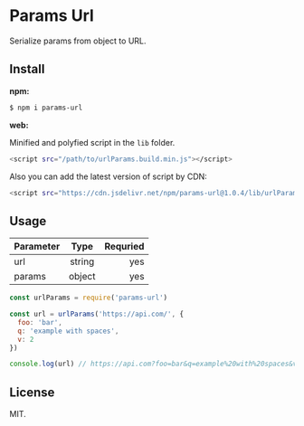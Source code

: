 # Params Url

Serialize params from object to URL.

## Install

**npm:**

```sh
$ npm i params-url
```

**web:**

Minified and polyfied script in the `lib` folder.

```sh
<script src="/path/to/urlParams.build.min.js"></script>
```

Also you can add the latest version of script by CDN:

```sh
<script src="https://cdn.jsdelivr.net/npm/params-url@1.0.4/lib/urlParams.build.min.js"></script>
```

## Usage

| Parameter  | Type      | Requried  |
| -----------|:---------:| ---------:|
| url        | string    | yes       |
| params     | object    | yes       |

```javascript
const urlParams = require('params-url')

const url = urlParams('https://api.com/', {
  foo: 'bar',
  q: 'example with spaces',
  v: 2
})

console.log(url) // https://api.com?foo=bar&q=example%20with%20spaces&v=2
```

## License

MIT.
